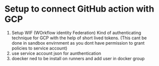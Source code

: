 # Setup to connect GitHub action with GCP

1. Setup WIF (WOrkflow identity Federation) Kind of authenticating technique for GCP with the help of short lived tokens. (This cant be done in sandbox envirnment as you dont have permission to grant policies to service account)
2. use service account json for aunthentication
3. doecker ned to be install on runners and add user in docker group


